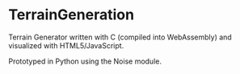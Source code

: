 # TerrainGeneration
Terrain Generator written with C (compiled into WebAssembly) and visualized with HTML5/JavaScript.

Prototyped in Python using the Noise module.
